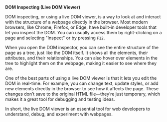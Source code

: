 **DOM Inspecting (Live DOM Viewer)**

DOM inspecting, or using a live DOM viewer, is a way to look at and interact with the structure of a webpage directly in the browser. Most modern browsers, like Chrome, Firefox, or Edge, have built-in developer tools that let you inspect the DOM. You can usually access them by right-clicking on a page and selecting "Inspect" or by pressing `F12`.

When you open the DOM inspector, you can see the entire structure of the page as a tree, just like the DOM itself. It shows all the elements, their attributes, and their relationships. You can also hover over elements in the tree to highlight them on the webpage, making it easier to see where they are.

One of the best parts of using a live DOM viewer is that it lets you edit the DOM in real-time. For example, you can change text, update styles, or add new elements directly in the browser to see how it affects the page. These changes don’t save to the original HTML file—they’re just temporary, which makes it a great tool for debugging and testing ideas.

In short, the live DOM viewer is an essential tool for web developers to understand, debug, and experiment with webpages.